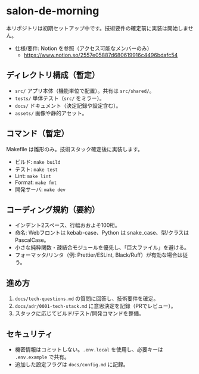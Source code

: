 # salon-de-morning

本リポジトリは初期セットアップ中です。技術要件の確定前に実装は開始しません。

- 仕様/要件: Notion を参照（アクセス可能なメンバーのみ）
  - https://www.notion.so/2557e05887d680619916c4496bdafc54

## ディレクトリ構成（暫定）
- `src/` アプリ本体（機能単位で配置）。共有は `src/shared/`。
- `tests/` 単体テスト（`src/` をミラー）。
- `docs/` ドキュメント（決定記録や設定含む）。
- `assets/` 画像や静的アセット。

## コマンド（暫定）
Makefile は雛形のみ。技術スタック確定後に実装します。

- ビルド: `make build`
- テスト: `make test`
- Lint: `make lint`
- Format: `make fmt`
- 開発サーバ: `make dev`

## コーディング規約（要約）
- インデント2スペース、行幅おおよそ100桁。
- 命名: Webフロントは kebab-case、Python は snake_case、型/クラスは PascalCase。
- 小さな純粋関数・疎結合モジュールを優先し、「巨大ファイル」を避ける。
- フォーマッタ/リンタ（例: Prettier/ESLint, Black/Ruff）が有効な場合は従う。

## 進め方
1. `docs/tech-questions.md` の質問に回答し、技術要件を確定。
2. `docs/adr/0001-tech-stack.md` に意思決定を記録（PRでレビュー）。
3. スタックに応じてビルド/テスト/開発コマンドを整備。

## セキュリティ
- 機密情報はコミットしない。`.env.local` を使用し、必要キーは `.env.example` で共有。
- 追加した設定フラグは `docs/config.md` に記録。

